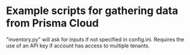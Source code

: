 # Example scripts for gathering data from Prisma Cloud

"inventory.py" will ask for inputs if not specified in config.ini.
Requires the use of an API key if account has access to multiple tenants.

